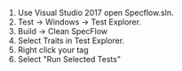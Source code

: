 
1. Use Visual Studio 2017 open Specflow.sln.
2. Test -> Windows -> Test Explorer. 
3. Build -> Clean SpecFlow
4. Select Traits in Test Explorer.
5. Right click your tag
6. Select "Run Selected Tests"